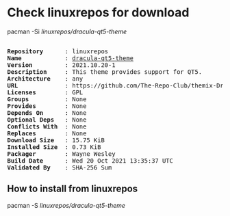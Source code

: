 # Check linuxrepos for download

pacman -Si *linuxrepos/dracula-qt5-theme*

<div class="highlight"><pre class="highlight"><text>
<b>Repository</b>      : linuxrepos
<b>Name</b>            : <a href="../../x86_64/dracula-qt5-theme-2021.10.20-1-any.pkg.tar.zst">dracula-qt5-theme</a>
<b>Version</b>         : 2021.10.20-1
<b>Description</b>     : This theme provides support for QT5.
<b>Architecture</b>    : any
<b>URL</b>             : https://github.com/The-Repo-Club/themix-Dracula
<b>Licenses</b>        : GPL
<b>Groups</b>          : None
<b>Provides</b>        : None
<b>Depends On</b>      : None
<b>Optional Deps</b>   : None
<b>Conflicts With</b>  : None
<b>Replaces</b>        : None
<b>Download Size</b>   : 15.75 KiB
<b>Installed Size</b>  : 0.73 KiB
<b>Packager</b>        : Wayne Wesley <wayne6324@gmail.com>
<b>Build Date</b>      : Wed 20 Oct 2021 13:35:37 UTC
<b>Validated By</b>    : SHA-256 Sum
</text></pre></div>

## How to install from linuxrepos

pacman -S *linuxrepos/dracula-qt5-theme*
